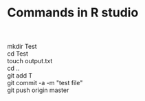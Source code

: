 # Commands in R studio</br></br>
mkdir Test</br>
cd Test</br>
touch output.txt</br>
cd ..</br>
git add T</br>
git commit -a -m "test file"</br>
git push origin master
